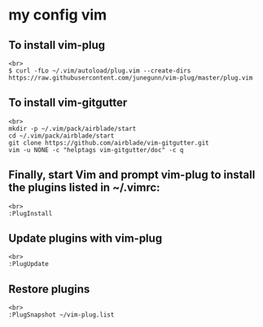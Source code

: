# my config vim

## To install vim-plug
	<br>
	$ curl -fLo ~/.vim/autoload/plug.vim --create-dirs https://raw.githubusercontent.com/junegunn/vim-plug/master/plug.vim

## To install vim-gitgutter
	<br>
	mkdir -p ~/.vim/pack/airblade/start
	cd ~/.vim/pack/airblade/start
	git clone https://github.com/airblade/vim-gitgutter.git
	vim -u NONE -c "helptags vim-gitgutter/doc" -c q


## Finally, start Vim and prompt vim-plug to install the plugins listed in ~/.vimrc:
	<br>
	:PlugInstall

## Update plugins with vim-plug
	<br>
	:PlugUpdate

## Restore plugins
	<br>
	:PlugSnapshot ~/vim-plug.list
